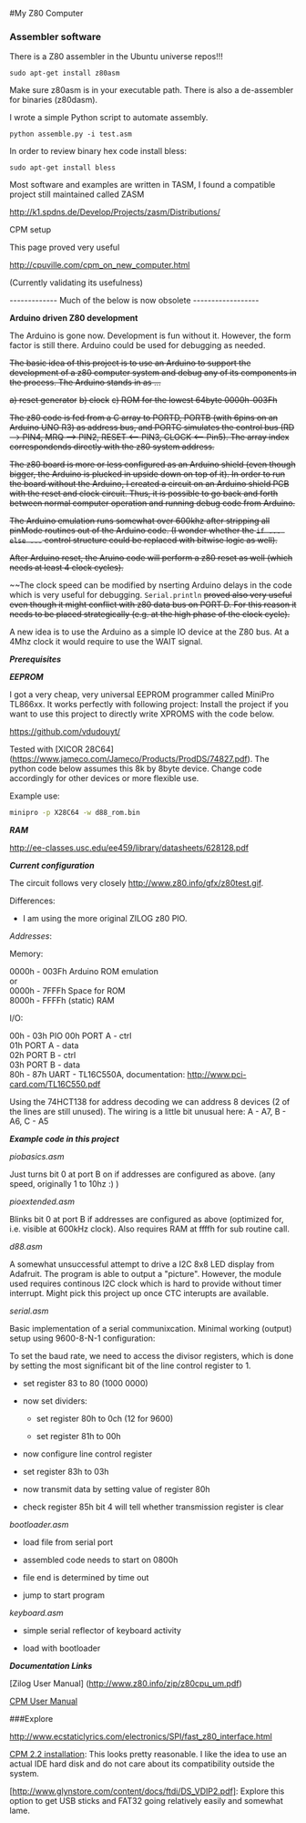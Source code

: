 #My Z80 Computer

### Assembler software ####

There is a Z80 assembler in the Ubuntu universe repos!!!

```
sudo apt-get install z80asm 
```

Make sure z80asm is in your executable path. There is also a de-assembler for binaries (z80dasm).

I wrote a simple Python script to automate assembly.

```
python assemble.py -i test.asm
```

In order to review binary hex code install bless:

```
sudo apt-get install bless
```

Most software and examples are written in TASM, I found a compatible project still maintained called ZASM

http://k1.spdns.de/Develop/Projects/zasm/Distributions/

CPM setup

This page proved very useful

http://cpuville.com/cpm_on_new_computer.html

(Currently validating its usefulness)

------------- Much of the below is now obsolete ------------------

**Arduino driven Z80 development**

The Arduino is gone now. Development is fun without it. However, the form factor is still there. Arduino could be used for debugging as needed.

~~The basic idea of this project is to use an Arduino to support the development of a z80 computer system and debug any of its components in the process. The Arduino stands in as ...~~

~~a) reset generator~~
~~b) clock~~
~~c) ROM for the lowest 64byte 0000h-003Fh~~

~~The z80 code is fed from a C array to PORTD, PORTB (with 6pins on an Arduino UNO R3) as address bus, and PORTC simulates the control bus (RD --> PIN4, MRQ --> PIN2, RESET <-- PIN3, CLOCK <-- Pin5). The array index correspondends directly with the z80 system address.~~

~~The z80 board is more or less configured as an Arduino shield (even though bigger, the Arduino is plucked in upside down on top of it). In order to run the board without the Arduino, I created a circuit on an Arduino shield PCB with the reset and clock circuit. Thus, it is possible to go back and forth between normal computer operation and running debug code from Arduino.~~

~~The Arduino emulation runs somewhat over 600khz after stripping all pinMode routines out of the Arduino code. (I wonder whether the ```if ... else ...``` control structure could be replaced with bitwise logic as well).~~

~~After Arduino reset, the Aruino code will perform a z80 reset as well (which needs at least 4 clock cycles).~~

~~The clock speed can be modified by nserting Arduino delays in the code which is very useful for debugging. ```Serial.println``` ~~proved also very useful even though it might conflict with z80 data bus on PORT D. For this reason it needs to be placed strategically (e.g. at the high phase of the clock cycle).~~

A new idea is to use the Arduino as a simple IO device at the Z80 bus. At a 4Mhz clock it would require to use the WAIT signal.

***Prerequisites***



***EEPROM***

I got a very cheap, very universal EEPROM programmer called MiniPro TL866xx. It works perfectly with following project: 
Install the project if you want to use this project to directly write XPROMS with the code below.

https://github.com/vdudouyt/

Tested with [XICOR 28C64] (https://www.jameco.com/Jameco/Products/ProdDS/74827.pdf). The python code below assumes this 8k by 8byte device. Change code accordingly for other devices or more flexible use.

Example use:

````sh
minipro -p X28C64 -w d88_rom.bin
````

***RAM***

http://ee-classes.usc.edu/ee459/library/datasheets/628128.pdf


***Current configuration***

The circuit follows very closely http://www.z80.info/gfx/z80test.gif.

Differences: 

- I am using the more original ZILOG z80 PIO.

*Addresses*:

Memory:  

0000h - 003Fh   Arduino ROM emulation  
or  
0000h - 7FFFh   Space for ROM  
8000h - FFFFh   (static) RAM  

I/O:  

00h - 03h   PIO 
  00h         PORT A - ctrl  
  01h         PORT A - data  
  02h         PORT B - ctrl  
  03h         PORT B - data  
80h - 87h   UART - TL16C550A, documentation: http://www.pci-card.com/TL16C550.pdf

Using the 74HCT138 for address decoding we can address 8 devices (2 of the lines are still unused). The wiring is a little bit unusual here: A - A7, B - A6, C - A5

***Example code in this project***

*piobasics.asm*

Just turns bit 0 at port B on if addresses are configured as above. (any speed, originally 1 to 10hz :) )

*pioextended.asm*

Blinks bit 0 at port B if addresses are configured as above (optimized for, i.e. visible at 600kHz clock). Also requires RAM at ffffh for sub routine call. 

*d88.asm*

A somewhat unsuccessful attempt to drive a I2C 8x8 LED display from Adafruit. The program is able to output a "picture". However, the module used requires continous I2C clock which is hard to provide without timer interrupt. Might pick this project up once CTC interupts are available.

*serial.asm*

Basic implementation of a serial communixcation. Minimal working (output) setup using 9600-8-N-1 configuration:

To set the baud rate, we need to access the divisor registers, which is done by setting the most significant bit of the line control register to 1.

- set register 83 to 80 (1000 0000)

- now set dividers:
  
  * set register 80h to 0ch (12 for 9600)

  * set register 81h to 00h 

- now configure line control register

- set register 83h to 03h

- now transmit data by setting value of register 80h

- check register 85h bit 4 will tell whether transmission register is clear

*bootloader.asm*

- load file from serial port

- assembled code needs to start on 0800h

- file end is determined by time out

- jump to start program

*keyboard.asm*

- simple serial reflector of keyboard activity

- load with bootloader


***Documentation Links***

[Zilog User Manual] (http://www.z80.info/zip/z80cpu_um.pdf)

[CPM User Manual](http://www.cpm.z80.de/manuals/cpm3-usr.pdf)



###Explore

http://www.ecstaticlyrics.com/electronics/SPI/fast_z80_interface.html

[CPM 2.2 installation](http://cpuville.com/cpm_on_new_computer.html): This looks pretty reasonable. I like the idea to use an actual IDE hard disk and do not care about its compatibility outside the system. 

[http://www.glynstore.com/content/docs/ftdi/DS_VDIP2.pdf]: Explore this option to get USB sticks and FAT32 going relatively easily and somewhat lame.
